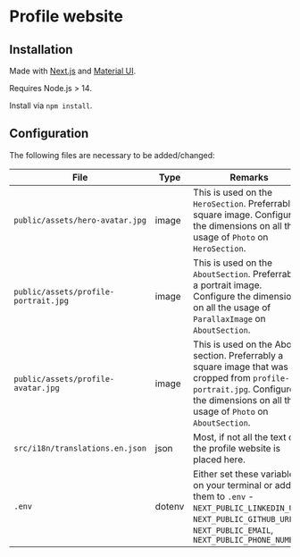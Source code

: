 # Profile website

## Installation

Made with [Next.js](https://nextjs.org) and [Material UI](https://mui.com/material-ui).

Requires Node.js > 14.

Install via `npm install`.

## Configuration

The following files are necessary to be added/changed:

| File                                 | Type   | Remarks                                                                                                                                                                             |
| ------------------------------------ | ------ | ----------------------------------------------------------------------------------------------------------------------------------------------------------------------------------- |
| `public/assets/hero-avatar.jpg`      | image  | This is used on the `HeroSection`. Preferrably a square image. Configure the dimensions on all the usage of `Photo` on `HeroSection`.                                               |
| `public/assets/profile-portrait.jpg` | image  | This is used on the `AboutSection`. Preferrably a portrait image. Configure the dimensions on all the usage of `ParallaxImage` on `AboutSection`.                                   |
| `public/assets/profile-avatar.jpg`   | image  | This is used on the About section. Preferrably a square image that was cropped from `profile-portrait.jpg`. Configure the dimensions on all the usage of `Photo` on `AboutSection`. |
| `src/i18n/translations.en.json`      | json   | Most, if not all the text on the profile website is placed here.                                                                                                                    |
| `.env`                               | dotenv | Either set these variables on your terminal or add them to `.env` - `NEXT_PUBLIC_LINKEDIN_URL`, `NEXT_PUBLIC_GITHUB_URL`, `NEXT_PUBLIC_EMAIL`, `NEXT_PUBLIC_PHONE_NUMBER`           |
